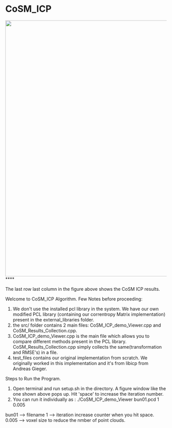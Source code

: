 # CoSM_ICP
<img src="gif_1.gif" width="1380" height="800"/>****

The last row last column in the figure above shows the CoSM ICP results.

Welcome to CoSM_ICP Algorithm.
Few Notes before proceeding:
1) We don't use the installed pcl library in the system. We have our own modified PCL library (containing our correntropy Matrix implementation) present in the external_libraries folder. 
2) the src/ folder contains 2 main files: CoSM_ICP_demo_Viewer.cpp and CoSM_Results_Collection.cpp.
3) CoSM_ICP_demo_Viewer.cpp is the main file which allows you to compare different methods present in the PCL library. CoSM_Results_Collection.cpp simply collects the same(transformation and RMSE's) in a file.
4) test_files contains our original implementation from scratch. We originally worked in this implementation and it's from libicp from Andreas Gieger.

Steps to Run the Program.
1) Open terminal and run setup.sh in the directory. A figure window like the one shown above pops up. Hit 'space' to increase the iteration number.
2) You can run it individually as :  ./CoSM_ICP_demo_Viewer bun01.pcd 1 0.005


bun01 --> filename
1 --> iteration increase counter when you hit space.
0.005 --> voxel size to reduce the nmber of point clouds.
  
  
